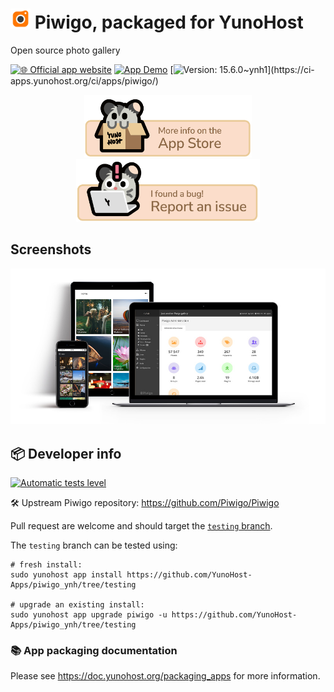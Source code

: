 <!--
N.B.: This README was automatically generated by <https://github.com/YunoHost/apps_tools/blob/main/readme_generator>
It shall NOT be edited by hand.
-->

<h1>
  <img src="https://raw.githubusercontent.com/YunoHost/apps/main/logos/piwigo.png" width="32px" alt="Logo of Piwigo">
  Piwigo, packaged for YunoHost
</h1>

Open source photo gallery

[![🌐 Official app website](https://img.shields.io/badge/Official_app_website-darkgreen?style=for-the-badge)](http://piwigo.org)
[![App Demo](https://img.shields.io/badge/App_Demo-blue?style=for-the-badge)](https://piwigo.org/demo)
[![Version: 15.6.0~ynh1](https://img.shields.io/badge/Version-15.6.0~ynh1-rgb(18,138,11)?style=for-the-badge)](https://ci-apps.yunohost.org/ci/apps/piwigo/)

<div align="center">
<a href="https://apps.yunohost.org/app/piwigo"><img height="100px" src="https://github.com/YunoHost/yunohost-artwork/raw/refs/heads/main/badges/neopossum-badges/badge_more_info_on_the_appstore.svg"/></a>
<a href="https://github.com/YunoHost-Apps/piwigo_ynh/issues"><img height="100px" src="https://github.com/YunoHost/yunohost-artwork/raw/refs/heads/main/badges/neopossum-badges/badge_report_an_issue.svg"/></a>
</div>


## Screenshots
![Screenshot of Piwigo](./doc/screenshots/screenshot_Piwigo.jpg)

## 📦 Developer info

[![Automatic tests level](https://apps.yunohost.org/badge/cilevel/piwigo)](https://ci-apps.yunohost.org/ci/apps/piwigo/)

🛠️ Upstream Piwigo repository: <https://github.com/Piwigo/Piwigo>

Pull request are welcome and should target the [`testing` branch](https://github.com/YunoHost-Apps/piwigo_ynh/tree/testing).

The `testing` branch can be tested using:
```
# fresh install:
sudo yunohost app install https://github.com/YunoHost-Apps/piwigo_ynh/tree/testing

# upgrade an existing install:
sudo yunohost app upgrade piwigo -u https://github.com/YunoHost-Apps/piwigo_ynh/tree/testing
```

### 📚 App packaging documentation

Please see <https://doc.yunohost.org/packaging_apps> for more information.